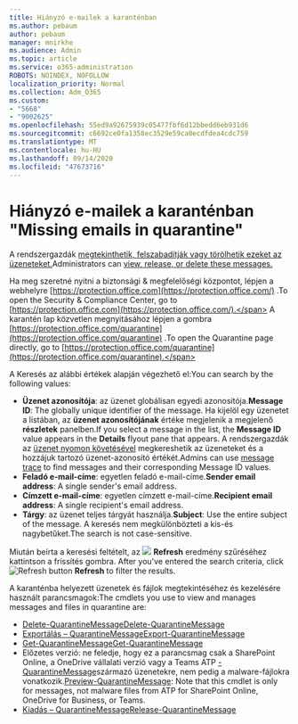 ```yaml
---
title: Hiányzó e-mailek a karanténban
ms.author: pebaum
author: pebaum
manager: mnirkhe
ms.audience: Admin
ms.topic: article
ms.service: o365-administration
ROBOTS: NOINDEX, NOFOLLOW
localization_priority: Normal
ms.collection: Adm_O365
ms.custom:
- "5668"
- "9002625"
ms.openlocfilehash: 55ed9a92675939c05477fbf6d12bbedd6eb931d6
ms.sourcegitcommit: c6692ce0fa1358ec3529e59ca0ecdfdea4cdc759
ms.translationtype: MT
ms.contentlocale: hu-HU
ms.lasthandoff: 09/14/2020
ms.locfileid: "47673716"
---
```

# <a name="missing-emails-in-quarantine"></a><span data-ttu-id="a3c10-102">Hiányzó e-mailek a karanténban "</span><span class="sxs-lookup"><span data-stu-id="a3c10-102">Missing emails in quarantine"</span></span>

<span data-ttu-id="a3c10-103">A rendszergazdák [megtekinthetik, felszabadítják vagy törölhetik ezeket az üzeneteket.](https://docs.microsoft.com/microsoft-365/security/office-365-security/manage-quarantined-messages-and-files?view=o365-worldwide)</span><span class="sxs-lookup"><span data-stu-id="a3c10-103">Administrators can [view, release, or delete these messages.](https://docs.microsoft.com/microsoft-365/security/office-365-security/manage-quarantined-messages-and-files?view=o365-worldwide)</span></span>

<span data-ttu-id="a3c10-104">Ha meg szeretné nyitni a biztonsági & megfelelőségi központot, lépjen a webhelyre [https://protection.office.com](https://protection.office.com/) .</span><span class="sxs-lookup"><span data-stu-id="a3c10-104">To open the Security & Compliance Center, go to [https://protection.office.com](https://protection.office.com/).</span></span> <span data-ttu-id="a3c10-105">A karantén lap közvetlen megnyitásához lépjen a gombra [https://protection.office.com/quarantine](https://protection.office.com/quarantine) .</span><span class="sxs-lookup"><span data-stu-id="a3c10-105">To open the Quarantine page directly, go to [https://protection.office.com/quarantine](https://protection.office.com/quarantine).</span></span>  

<span data-ttu-id="a3c10-106">A Keresés az alábbi értékek alapján végezhető el:</span><span class="sxs-lookup"><span data-stu-id="a3c10-106">You can search by the following values:</span></span>  

- <span data-ttu-id="a3c10-107">**Üzenet azonosítója**: az üzenet globálisan egyedi azonosítója.</span><span class="sxs-lookup"><span data-stu-id="a3c10-107">**Message ID**: The globally unique identifier of the message.</span></span> <span data-ttu-id="a3c10-108">Ha kijelöl egy üzenetet a listában, az  **üzenet azonosítójának**  értéke megjelenik a megjelenő  **részletek**  panelben.</span><span class="sxs-lookup"><span data-stu-id="a3c10-108">If you select a message in the list, the  **Message ID**  value appears in the  **Details**  flyout pane that appears.</span></span> <span data-ttu-id="a3c10-109">A rendszergazdák az [üzenet nyomon követésével](https://docs.microsoft.com/microsoft-365/security/office-365-security/message-trace-scc?view=o365-worldwide) megkereshetik az üzeneteket és a hozzájuk tartozó üzenet-azonosító értékét.</span><span class="sxs-lookup"><span data-stu-id="a3c10-109">Admins can use [message trace](https://docs.microsoft.com/microsoft-365/security/office-365-security/message-trace-scc?view=o365-worldwide) to find messages and their corresponding Message ID values.</span></span>
- <span data-ttu-id="a3c10-110">**Feladó e-mail-címe**: egyetlen feladó e-mail-címe.</span><span class="sxs-lookup"><span data-stu-id="a3c10-110">**Sender email address**: A single sender's email address.</span></span>
- <span data-ttu-id="a3c10-111">**Címzett e-mail-címe**: egyetlen címzett e-mail-címe.</span><span class="sxs-lookup"><span data-stu-id="a3c10-111">**Recipient email address**: A single recipient's email address.</span></span>
- <span data-ttu-id="a3c10-112">**Tárgy**: az üzenet teljes tárgyát használja.</span><span class="sxs-lookup"><span data-stu-id="a3c10-112">**Subject**: Use the entire subject of the message.</span></span> <span data-ttu-id="a3c10-113">A keresés nem megkülönbözteti a kis-és nagybetűket.</span><span class="sxs-lookup"><span data-stu-id="a3c10-113">The search is not case-sensitive.</span></span>

<span data-ttu-id="a3c10-114">Miután beírta a keresési feltételt, az ![ ](https://docs.microsoft.com/microsoft-365/media/scc-quarantine-refresh.png?view=o365-worldwide) **Refresh** eredmény szűréséhez kattintson a frissítés gombra.  </span><span class="sxs-lookup"><span data-stu-id="a3c10-114">After you've entered the search criteria, click  ![Refresh button](https://docs.microsoft.com/microsoft-365/media/scc-quarantine-refresh.png?view=o365-worldwide)  **Refresh**  to filter the results.</span></span>

<span data-ttu-id="a3c10-115">A karanténba helyezett üzenetek és fájlok megtekintéséhez és kezelésére használt parancsmagok:</span><span class="sxs-lookup"><span data-stu-id="a3c10-115">The cmdlets you use to view and manages messages and files in quarantine are:</span></span>
- [<span data-ttu-id="a3c10-116">Delete-QuarantineMessage</span><span class="sxs-lookup"><span data-stu-id="a3c10-116">Delete-QuarantineMessage</span></span>](https://docs.microsoft.com/powershell/module/exchange/delete-quarantinemessage)
- [<span data-ttu-id="a3c10-117">Exportálás – QuarantineMessage</span><span class="sxs-lookup"><span data-stu-id="a3c10-117">Export-QuarantineMessage</span></span>](https://docs.microsoft.com/powershell/module/exchange/export-quarantinemessage)
- [<span data-ttu-id="a3c10-118">Get-QuarantineMessage</span><span class="sxs-lookup"><span data-stu-id="a3c10-118">Get-QuarantineMessage</span></span>](https://docs.microsoft.com/powershell/module/exchange/get-quarantinemessage)
- <span data-ttu-id="a3c10-119">Előzetes verzió: ne feledje, hogy ez a parancsmag csak a SharePoint Online, a OneDrive vállalati verzió vagy a Teams ATP [-QuarantineMessage](https://docs.microsoft.com/powershell/module/exchange/preview-quarantinemessage)származó üzenetekre, nem pedig a malware-fájlokra vonatkozik.</span><span class="sxs-lookup"><span data-stu-id="a3c10-119">[Preview-QuarantineMessage](https://docs.microsoft.com/powershell/module/exchange/preview-quarantinemessage): Note that this cmdlet is only for messages, not malware files from ATP for SharePoint Online, OneDrive for Business, or Teams.</span></span>
- [<span data-ttu-id="a3c10-120">Kiadás – QuarantineMessage</span><span class="sxs-lookup"><span data-stu-id="a3c10-120">Release-QuarantineMessage</span></span>](https://docs.microsoft.com/powershell/module/exchange/release-quarantinemessage)